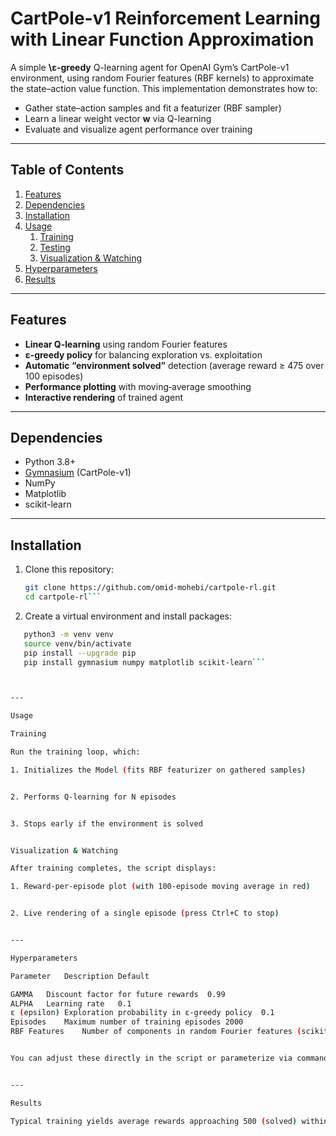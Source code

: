 # CartPole-v1 Reinforcement Learning with Linear Function Approximation

A simple **\ε-​greedy** Q-learning agent for OpenAI Gym’s CartPole-v1 environment, using random Fourier features (RBF kernels) to approximate the state–action value function. This implementation demonstrates how to:

- Gather state–action samples and fit a featurizer (RBF sampler)
- Learn a linear weight vector **w** via Q-learning
- Evaluate and visualize agent performance over training

---

## Table of Contents

1. [Features](#features)  
2. [Dependencies](#dependencies)  
3. [Installation](#installation)  
4. [Usage](#usage)  
   1. [Training](#training)  
   2. [Testing](#testing)
   3. [Visualization & Watching](#visualization--watching)  
5. [Hyperparameters](#hyperparameters)  
6. [Results](#results)  

---

## Features

- **Linear Q-learning** using random Fourier features  
- **ε-greedy policy** for balancing exploration vs. exploitation  
- **Automatic “environment solved”** detection (average reward ≥ 475 over 100 episodes)  
- **Performance plotting** with moving‐average smoothing  
- **Interactive rendering** of trained agent  

---

## Dependencies

- Python 3.8+  
- [Gymnasium](https://gymnasium.farama.org/) (CartPole-v1)  
- NumPy  
- Matplotlib  
- scikit-learn  

---

## Installation

1. Clone this repository:  
   ```bash
   git clone https://github.com/omid-mohebi/cartpole-rl.git
   cd cartpole-rl```


2. Create a virtual environment and install packages:
```bash
   python3 -m venv venv
   source venv/bin/activate
   pip install --upgrade pip
   pip install gymnasium numpy matplotlib scikit-learn```



---

Usage

Training

Run the training loop, which:

1. Initializes the Model (fits RBF featurizer on gathered samples)


2. Performs Q-learning for N episodes


3. Stops early if the environment is solved


Visualization & Watching

After training completes, the script displays:

1. Reward-per-episode plot (with 100-episode moving average in red)


2. Live rendering of a single episode (press Ctrl+C to stop)


---

Hyperparameters

Parameter	Description	Default

GAMMA	Discount factor for future rewards	0.99
ALPHA	Learning rate	0.1
ε (epsilon)	Exploration probability in ε-greedy policy	0.1
Episodes	Maximum number of training episodes	2000
RBF Features	Number of components in random Fourier features	(scikit-learn default)


You can adjust these directly in the script or parameterize via command-line flags.


---

Results

Typical training yields average rewards approaching 500 (solved) within ~1,000–2,000 episodes. The moving-average plot helps track convergence behavior.


